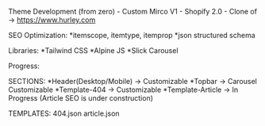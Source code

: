 Theme Development (from zero) - Custom Mirco V1 - Shopify 2.0 - Clone of -> https://www.hurley.com

SEO Optimization:
*itemscope, itemtype, itemprop
*json structured schema

Libraries:
*Tailwind CSS 
*Alpine JS
*Slick Carousel

Progress:

SECTIONS:
*Header(Desktop/Mobile) -> Customizable
*Topbar -> Carousel Customizable
*Template-404  -> Customizable
*Template-Article -> In Progress (Article SEO is under construction)

TEMPLATES:
404.json
article.json

